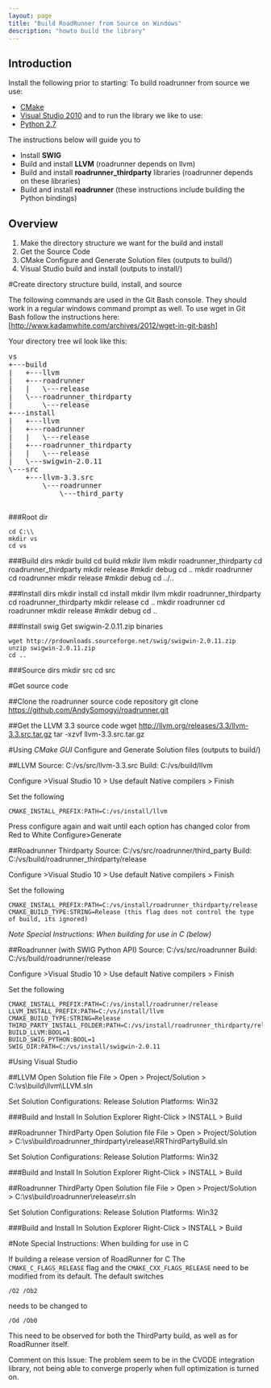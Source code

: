 ```yaml
---
layout: page
title: "Build RoadRunner from Source on Windows"
description: "howto build the library"
---
```


## Introduction

Install the following prior to starting:
To build roadrunner from source we use:
* [CMake](http://www.cmake.org/files/v2.8/cmake-2.8.12.1-win32-x86.exe)
* [Visual Studio 2010](http://msdn.microsoft.com/en-us/library/dd831853(v=vs.100).aspx)
and to run the library we like to use:
* [Python 2.7](http://python.org/ftp/python/2.7.6/python-2.7.6.msi)

The instructions below will guide you to
 * Install **SWIG**
 * Build and install **LLVM** (roadrunner depends on llvm)
 * Build and install **roadrunner_thirdparty** libraries (roadrunner depends on these libraries)
 * Build and install **roadrunner** (these instructions include building the Python bindings)

## Overview
1. Make the directory structure we want for the build and install
2. Get the Source Code
3. CMake Configure and Generate Solution files (outputs to build/)
4. Visual Studio build and install (outputs to install/)


#Create directory structure build, install, and source

The following commands are used in the Git Bash console. They should work in a regular windows command prompt as well.  To use wget in Git Bash follow the instructions here: [http://www.kadamwhite.com/archives/2012/wget-in-git-bash]

Your directory tree wil look like this:

<pre>
vs
+---build
|   +---llvm
|   +---roadrunner
|   |   \---release
|   \---roadrunner_thirdparty
|       \---release
+---install
|   +---llvm
|   +---roadrunner
|   |   \---release
|   +---roadrunner_thirdparty
|   |   \---release
|   \---swigwin-2.0.11
\---src
    +---llvm-3.3.src
        \---roadrunner
	        \---third_party

</pre>

###Root dir

    cd C:\\
    mkdir vs
    cd vs

###Build dirs
    mkdir build
    cd build
    mkdir llvm
    mkdir roadrunner_thirdparty
    cd roadrunner_thirdparty
    mkdir release
    #mkdir debug
    cd ..
    mkdir roadrunner
    cd roadrunner
    mkdir release
    #mkdir debug
    cd ../..

###Install dirs
    mkdir install
    cd install
    mkdir llvm
    mkdir roadrunner_thirdparty
    cd roadrunner_thirdparty
    mkdir release
    cd ..
    mkdir roadrunner
    cd roadrunner
    mkdir release
    #mkdir debug
    cd ..
    
###Install swig
Get swigwin-2.0.11.zip binaries

    wget http://prdownloads.sourceforge.net/swig/swigwin-2.0.11.zip
    unzip swigwin-2.0.11.zip
    cd ..

###Source dirs
    mkdir src
    cd src



#Get source code

##Clone the roadrunner source code repository
    git clone https://github.com/AndySomogyi/roadrunner.git

##Get the LLVM 3.3 source code
    wget http://llvm.org/releases/3.3/llvm-3.3.src.tar.gz
    tar -xzvf llvm-3.3.src.tar.gz



#Using *CMake GUI* Configure and Generate Solution files (outputs to build/)

##LLVM
    Source: C:/vs/src/llvm-3.3.src
    Build: C:/vs/build/llvm

Configure >Visual Studio 10 > Use default Native compilers > Finish

Set the following

    CMAKE_INSTALL_PREFIX:PATH=C:/vs/install/llvm

Press configure again and wait until each option has changed color from Red to White
Configure>Generate

##Roadrunner Thirdparty
    Source: C:/vs/src/roadrunner/third_party
    Build: C:/vs/build/roadrunner_thirdparty/release

Configure >Visual Studio 10 > Use default Native compilers > Finish

Set the following

    CMAKE_INSTALL_PREFIX:PATH=C:/vs/install/roadrunner_thirdparty/release
    CMAKE_BUILD_TYPE:STRING=Release (this flag does not control the type of build, its ignored)

*Note Special Instructions: When building for use in C (below)*

##Roadrunner (with SWIG Python API)
    Source: C:/vs/src/roadrunner
    Build: C:/vs/build/roadrunner/release

Configure >Visual Studio 10 > Use default Native compilers > Finish

Set the following

    CMAKE_INSTALL_PREFIX:PATH=C:/vs/install/roadrunner/release
    LLVM_INSTALL_PREFIX:PATH=C:/vs/install/llvm
    CMAKE_BUILD_TYPE:STRING=Release
    THIRD_PARTY_INSTALL_FOLDER:PATH=C:/vs/install/roadrunner_thirdparty/release
    BUILD_LLVM:BOOL=1
    BUILD_SWIG_PYTHON:BOOL=1
    SWIG_DIR:PATH=C:/vs/install/swigwin-2.0.11

#Using Visual Studio

##LLVM
Open Solution file
File > Open > Project/Solution > C:\vs\build\llvm\LLVM.sln

Set
    Solution Configurations: Release
    Solution Platforms: Win32

###Build and Install
In Solution Explorer Right-Click > INSTALL > Build

##Roadrunner ThirdParty
Open Solution file
File > Open > Project/Solution > C:\vs\build\roadrunner_thirdparty\release\RRThirdPartyBuild.sln

Set
    Solution Configurations: Release
    Solution Platforms: Win32

###Build and Install
In Solution Explorer Right-Click > INSTALL > Build

##Roadrunner ThirdParty
Open Solution file
File > Open > Project/Solution > C:\vs\build\roadrunner\release\rr.sln

Set
    Solution Configurations: Release
    Solution Platforms: Win32

###Build and Install
In Solution Explorer Right-Click > INSTALL > Build



#Note Special Instructions: When building for use in C 

If building a release version of RoadRunner for C 
The `CMAKE_C_FLAGS_RELEASE` flag and the `CMAKE_CXX_FLAGS_RELEASE` need to be modified from its default. The default switches 

    /O2 /Ob2

needs to be changed to

    /Od /Ob0

This need to be observed for both the ThirdParty build, as well as for RoadRunner itself.

Comment on this Issue: The problem seem to be in the CVODE integration library, not being able to converge properly when full optimization is turned on.

